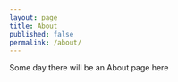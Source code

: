 ```yaml
---
layout: page
title: About
published: false
permalink: /about/
---
```


Some day there will be an About page here
